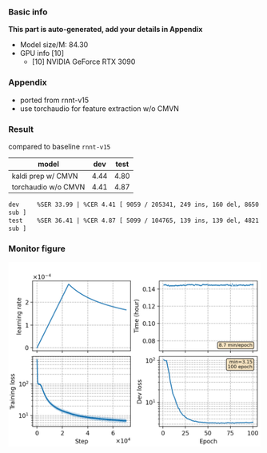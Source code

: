 ### Basic info

**This part is auto-generated, add your details in Appendix**

* Model size/M: 84.30
* GPU info \[10\]
  * \[10\] NVIDIA GeForce RTX 3090

### Appendix

* ported from rnnt-v15
* use torchaudio for feature extraction w/o CMVN

### Result

compared to baseline `rnnt-v15`

| model               | dev  | test |
| ------------------- | ---- | ---- |
| kaldi prep w/ CMVN  | 4.44 | 4.80 |
| torchaudio w/o CMVN | 4.41 | 4.87 | 

```
dev     %SER 33.99 | %CER 4.41 [ 9059 / 205341, 249 ins, 160 del, 8650 sub ]
test    %SER 36.41 | %CER 4.87 [ 5099 / 104765, 139 ins, 139 del, 4821 sub ]
```

### Monitor figure
![monitor](./monitor.png)
